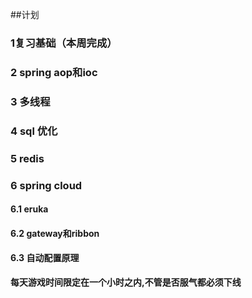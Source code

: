 ##计划

### 1复习基础（本周完成）

### 2 spring aop和ioc

### 3 多线程

### 4 sql 优化

### 5 redis

### 6 spring cloud 

#### 6.1 eruka

#### 6.2 gateway和ribbon

#### 6.3 自动配置原理

**每天游戏时间限定在一个小时之内,不管是否服气都必须下线**

